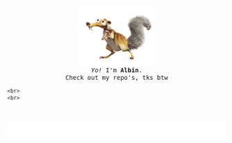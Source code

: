 <p align="center">
  <br>
  
  <img width="180" src="assets/pe.png">
 
  <br>
  <samp>
    <i>Yo!</i> I'm <b>Albin</b>.
    <br> 
    Check out my repo's, tks btw
    
    <br>
    <br>
  </samp>

  <br>
  <br>
  <img width="max" src="assets/flow.svg">
</p>
